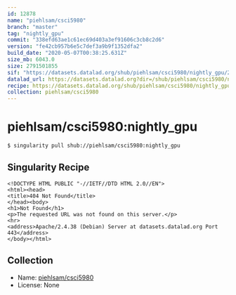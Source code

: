 ```yaml
---
id: 12878
name: "piehlsam/csci5980"
branch: "master"
tag: "nightly_gpu"
commit: "338efd63ae1c61ec69d403a3ef91606c3cb8c2d6"
version: "fe42cb957b6e5c7def3a9b9f1352dfa2"
build_date: "2020-05-07T00:38:25.631Z"
size_mb: 6043.0
size: 2791501855
sif: "https://datasets.datalad.org/shub/piehlsam/csci5980/nightly_gpu/2020-05-07-338efd63-fe42cb95/fe42cb957b6e5c7def3a9b9f1352dfa2.sif"
datalad_url: https://datasets.datalad.org?dir=/shub/piehlsam/csci5980/nightly_gpu/2020-05-07-338efd63-fe42cb95/
recipe: https://datasets.datalad.org/shub/piehlsam/csci5980/nightly_gpu/2020-05-07-338efd63-fe42cb95/Singularity
collection: piehlsam/csci5980
---
```


# piehlsam/csci5980:nightly_gpu

```bash
$ singularity pull shub://piehlsam/csci5980:nightly_gpu
```

## Singularity Recipe

```singularity
<!DOCTYPE HTML PUBLIC "-//IETF//DTD HTML 2.0//EN">
<html><head>
<title>404 Not Found</title>
</head><body>
<h1>Not Found</h1>
<p>The requested URL was not found on this server.</p>
<hr>
<address>Apache/2.4.38 (Debian) Server at datasets.datalad.org Port 443</address>
</body></html>
```

## Collection

 - Name: [piehlsam/csci5980](https://github.com/piehlsam/csci5980)
 - License: None

